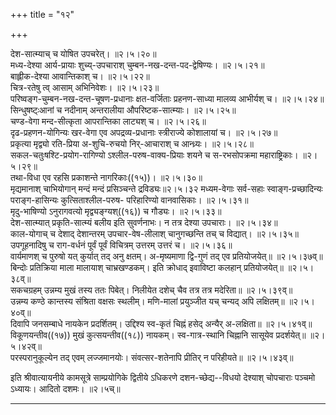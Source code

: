 +++
title = "१२"

+++

देश-सात्म्याच् च योषित उपचरेत्।   ॥२।५।२०॥  
मध्य-देश्या आर्य-प्रायाः शुच्य्-उपचाराश् चुम्बन-नख-दन्त-पद-द्वेषिण्यः।   ॥२।५।२१॥  
बाह्लीक-देश्या आवान्तिकाश् च।   ॥२।५।२२॥  
चित्र-रतेषु त्व् आसाम् अभिनिवेशः।   ॥२।५।२३॥  
परिष्वङ्ग-चुम्बन-नख-दन्त-चूषण-प्रधानाः क्षत-वर्जिताः प्रहनण-साध्या मालव्य आभीर्यश् च।   ॥२।५।२४॥  
सिन्धुषष्ट्ःआनां च नदीनाम् अन्तरालीया औपरिष्टक-सात्म्याः।   ॥२।५।२५॥  
चण्ड-वेगा मन्द-सीत्कृता आपरान्तिका लाट्यश् च।   ॥२।५।२६॥  
दृढ-प्रहणन-योगिन्यः खर-वेगा एव अपद्रव्य-प्रधानाः स्त्रीराज्ये कोशालायां च।   ॥२।५।२७॥  
प्रकृत्या मृद्व्यो रति-प्रिया अ-शुचि-रुचयो निर्-आचाराश् च आन्ध्र्यः।   ॥२।५।२८॥  
सकल-चतुःषश्टि-प्रयोग-रागिण्यो ऽश्लील-परुष-वाक्य-प्रियाः शयने च स-रभसोपक्रमा महाराष्ट्रिकाः।   ॥२।५।२९॥  
तथा-विधा एव रहसि प्रकाशन्ते नागरिकाः((१५))।   ॥२।५।३०॥  
मृद्यमानाश् चाभियोगान् मन्दं मन्दं प्रसिञ्चन्ते द्रविड्यः॥२।५।३२ मध्यम-वेगाः सर्व-सहाः स्वाङ्ग-प्रच्छादिन्यः पराङ्ग-हासिन्यः कुत्सिताश्लील-परुष- परिहारिण्यो वानवासिकाः।   ॥२।५।३१॥  
मृदु-भाषिण्यो ऽनुरागवत्यो मृद्व्यङ्ग्यश्((१६)) च गौड्यः।   ॥२।५।३३॥  
देश-सात्म्यात् प्रकृति-सात्म्यं बलीय इति सुवर्णनाभः। न तत्र देश्या उपचाराः।   ॥२।५।३४॥  
काल-योगाच् च देशाद् देशान्तरम् उपचार-वेष-लीलाश् चानुगच्छन्ति तच् च विद्यात्।   ॥२।५।३५॥  
उपगूहनादिषु च राग-वर्धनं पूर्वं पूर्वं विचित्रम् उत्तरम् उत्तरं च।   ॥२।५।३६॥  
वार्यमाणश् च पुरुषो यत् कुर्यात् तद् अनु क्षतम्। अ-मृष्यमाणा द्वि-गुणं तद् एव प्रतियोजयेत्॥   ॥२।५।३७व्॥  
बिन्दोः प्रतिक्रिया माला मालायाश् चाभ्रखण्डकम्। इति क्रोधाद् इवाविष्टा कलहान् प्रतियोजयेत्॥   ॥२।५।३८व्॥  
सकचग्रहम् उन्नम्य मुखं तस्य ततः पिबेत्। निलीयेत दशेच् चैव तत्र तत्र मदेरिता॥   ॥२।५।३९व्॥  
उन्नम्य कण्ठे कान्तस्य संश्रिता वक्षसः स्थलीम्। मणि-मालां प्रयुञ्जीत यच् चन्यद् अपि लक्षितम्॥   ॥२।५।४०व्॥  
दिवापि जनसम्बाधे नायकेन प्रदर्शितम्। उद्दिश्य स्व-कृतं चिह्नं हसेद् अन्यैर् अ-लक्षिता॥   ॥२।५।४१व्॥  
विकूणयन्तीव((१७)) मुखं कुत्सयन्तीव((१८)) नायकम्। स्व-गात्र-स्थानि चिह्नानि सासूयेव प्रदर्शयेत्॥   ॥२।५।४२व्॥  
परस्परानुकूल्येन तद् एवम् लज्जमानयोः। संवत्सर-शतेनापि प्रीतिर् न परिहीयते॥ ॥२।५।४३व्॥  

इति श्रीवात्यायनीये कामसूत्रे साम्प्रयोगिके द्वितीये ऽधिकरणे दशन-च्छेद्य--विधयो देश्याश् चोपचाराः पञ्चमो ऽध्यायः। आदितो दशमः। ॥२।५च्॥  


**************************************************************************  
